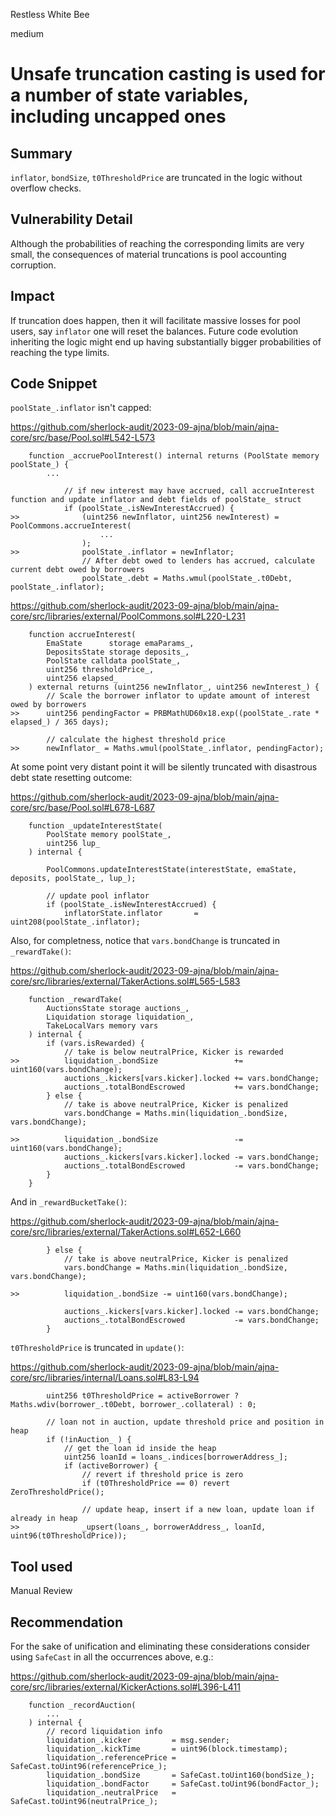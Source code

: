 Restless White Bee

medium

# Unsafe truncation casting is used for a number of state variables, including uncapped ones
## Summary

`inflator`, `bondSize`, `t0ThresholdPrice` are truncated in the logic without overflow checks.

## Vulnerability Detail

Although the probabilities of reaching the corresponding limits are very small, the consequences of material truncations is pool accounting corruption.

## Impact

If truncation does happen, then it will facilitate massive losses for pool users, say `inflator` one will reset the balances. Future code evolution inheriting the logic might end up having substantially bigger probabilities of reaching the type limits.

## Code Snippet

`poolState_.inflator` isn't capped:

https://github.com/sherlock-audit/2023-09-ajna/blob/main/ajna-core/src/base/Pool.sol#L542-L573

```solidity
    function _accruePoolInterest() internal returns (PoolState memory poolState_) {
        ...

            // if new interest may have accrued, call accrueInterest function and update inflator and debt fields of poolState_ struct
            if (poolState_.isNewInterestAccrued) {
>>              (uint256 newInflator, uint256 newInterest) = PoolCommons.accrueInterest(
                    ...
                );
>>              poolState_.inflator = newInflator;
                // After debt owed to lenders has accrued, calculate current debt owed by borrowers
                poolState_.debt = Maths.wmul(poolState_.t0Debt, poolState_.inflator);
```

https://github.com/sherlock-audit/2023-09-ajna/blob/main/ajna-core/src/libraries/external/PoolCommons.sol#L220-L231

```solidity
    function accrueInterest(
        EmaState      storage emaParams_,
        DepositsState storage deposits_,
        PoolState calldata poolState_,
        uint256 thresholdPrice_,
        uint256 elapsed_
    ) external returns (uint256 newInflator_, uint256 newInterest_) {
        // Scale the borrower inflator to update amount of interest owed by borrowers
>>      uint256 pendingFactor = PRBMathUD60x18.exp((poolState_.rate * elapsed_) / 365 days);

        // calculate the highest threshold price
>>      newInflator_ = Maths.wmul(poolState_.inflator, pendingFactor);
```

At some point very distant point it will be silently truncated with disastrous debt state resetting outcome:

https://github.com/sherlock-audit/2023-09-ajna/blob/main/ajna-core/src/base/Pool.sol#L678-L687

```solidity
    function _updateInterestState(
        PoolState memory poolState_,
        uint256 lup_
    ) internal {

        PoolCommons.updateInterestState(interestState, emaState, deposits, poolState_, lup_);

        // update pool inflator
        if (poolState_.isNewInterestAccrued) {
            inflatorState.inflator       = uint208(poolState_.inflator);
```

Also, for completness, notice that `vars.bondChange` is truncated in `_rewardTake()`:

https://github.com/sherlock-audit/2023-09-ajna/blob/main/ajna-core/src/libraries/external/TakerActions.sol#L565-L583

```solidity
    function _rewardTake(
        AuctionsState storage auctions_,
        Liquidation storage liquidation_,
        TakeLocalVars memory vars
    ) internal {
        if (vars.isRewarded) {
            // take is below neutralPrice, Kicker is rewarded
>>          liquidation_.bondSize                 += uint160(vars.bondChange);
            auctions_.kickers[vars.kicker].locked += vars.bondChange;
            auctions_.totalBondEscrowed           += vars.bondChange;
        } else {
            // take is above neutralPrice, Kicker is penalized
            vars.bondChange = Maths.min(liquidation_.bondSize, vars.bondChange);

>>          liquidation_.bondSize                 -= uint160(vars.bondChange);
            auctions_.kickers[vars.kicker].locked -= vars.bondChange;
            auctions_.totalBondEscrowed           -= vars.bondChange;
        }
    }
```

And in `_rewardBucketTake()`:

https://github.com/sherlock-audit/2023-09-ajna/blob/main/ajna-core/src/libraries/external/TakerActions.sol#L652-L660

```solidity
        } else {
            // take is above neutralPrice, Kicker is penalized
            vars.bondChange = Maths.min(liquidation_.bondSize, vars.bondChange);

>>          liquidation_.bondSize -= uint160(vars.bondChange);

            auctions_.kickers[vars.kicker].locked -= vars.bondChange;
            auctions_.totalBondEscrowed           -= vars.bondChange;
        }
```

`t0ThresholdPrice` is truncated in `update()`:

https://github.com/sherlock-audit/2023-09-ajna/blob/main/ajna-core/src/libraries/internal/Loans.sol#L83-L94

```solidity
        uint256 t0ThresholdPrice = activeBorrower ? Maths.wdiv(borrower_.t0Debt, borrower_.collateral) : 0;

        // loan not in auction, update threshold price and position in heap
        if (!inAuction_ ) {
            // get the loan id inside the heap
            uint256 loanId = loans_.indices[borrowerAddress_];
            if (activeBorrower) {
                // revert if threshold price is zero
                if (t0ThresholdPrice == 0) revert ZeroThresholdPrice();

                // update heap, insert if a new loan, update loan if already in heap
>>              _upsert(loans_, borrowerAddress_, loanId, uint96(t0ThresholdPrice));
```

## Tool used

Manual Review

## Recommendation

For the sake of unification and eliminating these considerations consider using `SafeCast` in all the occurrences above, e.g.:

https://github.com/sherlock-audit/2023-09-ajna/blob/main/ajna-core/src/libraries/external/KickerActions.sol#L396-L411

```solidity
    function _recordAuction(
        ...
    ) internal {
        // record liquidation info
        liquidation_.kicker         = msg.sender;
        liquidation_.kickTime       = uint96(block.timestamp);
        liquidation_.referencePrice = SafeCast.toUint96(referencePrice_);
        liquidation_.bondSize       = SafeCast.toUint160(bondSize_);
        liquidation_.bondFactor     = SafeCast.toUint96(bondFactor_);
        liquidation_.neutralPrice   = SafeCast.toUint96(neutralPrice_);
```